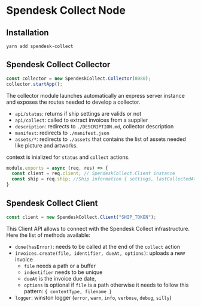 # Spendesk Collect Node

## Installation

```
yarn add spendesk-collect
```

## Spendesk Collect Collector

```javascript
const collector = new SpendeskCollect.Collector(8080);
collector.startApp();
```

The collector module launches automatically an express server instance and exposes the routes needed to develop a collector.

- `api/status`: returns if ship settings are valids or not
- `api/collect`: called to extract invoices from a supplier
- `description`: redirects to `./DESCRIPTION.md`, collector description
- `manifest`: redirects to `./manifest.json`
- `assets/*`: redirects to `./assets` that contains the list of assets needed like picture and artworks.

context is inialized for `status` and `collect` actions.

```javascript
module.exports = async (req, res) => {
  const client = req.client; // SpendeskCollect.Client instance
  const ship = req.ship; //Ship information { settings, lastCollectedAt }
}
```

## Spendesk Collect Client

```javascript
const client = new SpendeskCollect.Client("SHIP_TOKEN");
```

This Client API allows to connect with the Spendesk Collect infrastructure. Here the list of methods available: 

- `done(hasError)`: needs to be called at the end of the `collect` action
- `invoices.create(file, identifier, dueAt, options)`: uploads a new invoice
  - `file` needs a path or a buffer
  - `indentifier` needs to be unique
  - `dueAt` is the invoice due date, 
  - `options` is optional if `file` is a path otherwise it needs to follow this pattern: `{ contentType, filename }`
- `logger`: winston logger (`error`, `warn`, `info`, `verbose`, `debug`, `silly`)